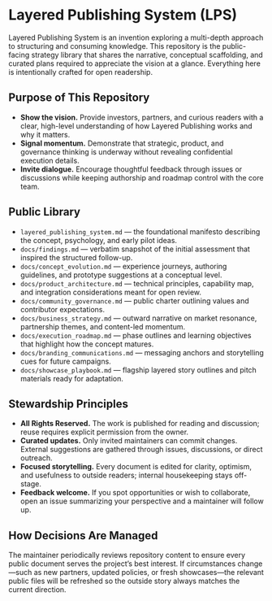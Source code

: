 # Layered Publishing System (LPS)

Layered Publishing System is an invention exploring a multi-depth approach to structuring and consuming knowledge. This repository is the public-facing strategy library that shares the narrative, conceptual scaffolding, and curated plans required to appreciate the vision at a glance. Everything here is intentionally crafted for open readership.

## Purpose of This Repository
- **Show the vision.** Provide investors, partners, and curious readers with a clear, high-level understanding of how Layered Publishing works and why it matters.
- **Signal momentum.** Demonstrate that strategic, product, and governance thinking is underway without revealing confidential execution details.
- **Invite dialogue.** Encourage thoughtful feedback through issues or discussions while keeping authorship and roadmap control with the core team.

## Public Library
- `layered_publishing_system.md` — the foundational manifesto describing the concept, psychology, and early pilot ideas.
- `docs/findings.md` — verbatim snapshot of the initial assessment that inspired the structured follow-up.
- `docs/concept_evolution.md` — experience journeys, authoring guidelines, and prototype suggestions at a conceptual level.
- `docs/product_architecture.md` — technical principles, capability map, and integration considerations meant for open review.
- `docs/community_governance.md` — public charter outlining values and contributor expectations.
- `docs/business_strategy.md` — outward narrative on market resonance, partnership themes, and content-led momentum.
- `docs/execution_roadmap.md` — phase outlines and learning objectives that highlight how the concept matures.
- `docs/branding_communications.md` — messaging anchors and storytelling cues for future campaigns.
- `docs/showcase_playbook.md` — flagship layered story outlines and pitch materials ready for adaptation.

## Stewardship Principles
- **All Rights Reserved.** The work is published for reading and discussion; reuse requires explicit permission from the owner.
- **Curated updates.** Only invited maintainers can commit changes. External suggestions are gathered through issues, discussions, or direct outreach.
- **Focused storytelling.** Every document is edited for clarity, optimism, and usefulness to outside readers; internal housekeeping stays off-stage.
- **Feedback welcome.** If you spot opportunities or wish to collaborate, open an issue summarizing your perspective and a maintainer will follow up.

## How Decisions Are Managed
The maintainer periodically reviews repository content to ensure every public document serves the project’s best interest. If circumstances change—such as new partners, updated policies, or fresh showcases—the relevant public files will be refreshed so the outside story always matches the current direction.

